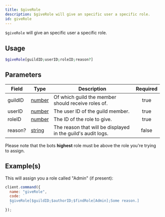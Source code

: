 ```yaml
---
title: $giveRole
description: $giveRole will give an specific user a specific role.
id: giveRole
---
```


`$giveRole` will give an specific user a specific role.

## Usage

```php
$giveRole[guildID;userID;roleID;reason?]
```

## Parameters

| Field   | Type                                                                                              | Description                                                  | Required |
| ------- | ------------------------------------------------------------------------------------------------- | ------------------------------------------------------------ | :------: |
| guildID | [number](https://developer.mozilla.org/en-US/docs/Web/JavaScript/Reference/Global_Objects/Number) | Of which guild the member should receive roles of.           |   true   |
| userID  | [number](https://developer.mozilla.org/en-US/docs/Web/JavaScript/Reference/Global_Objects/Number) | The user ID of the guild member.                             |   true   |
| roleID  | [number](https://developer.mozilla.org/en-US/docs/Web/JavaScript/Reference/Global_Objects/Number) | The ID of the role to give.                                  |   true   |
| reason? | [string](https://developer.mozilla.org/en-US/docs/Web/JavaScript/Reference/Global_Objects/String) | The reason that will be displayed in the guild's audit logs. |  false   |

Please note that the bots **highest** role must be above the role you're trying to assign.

## Example(s)

This will assign you a role called "Admin" (if present):

```javascript
client.command({
  name: "giveRole",
  code: `
  $giveRole[$guildID;$authorID;$findRole[Admin];Some reason.]
  `
});
```
